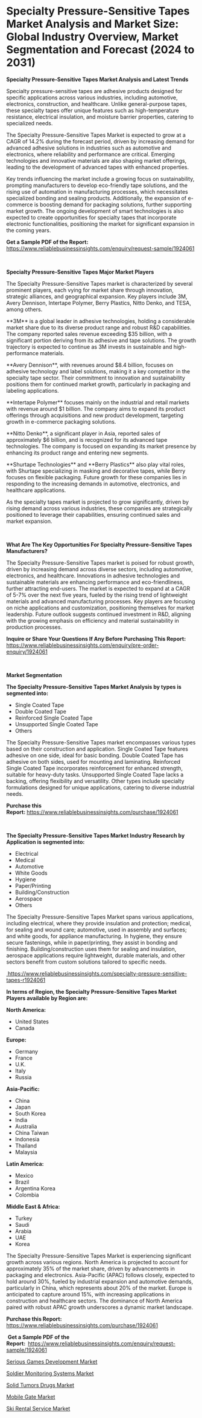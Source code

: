 <p><h1>Specialty Pressure-Sensitive Tapes Market Analysis and Market Size: Global Industry Overview, Market Segmentation and Forecast (2024 to 2031)</h1></p><p><strong>Specialty Pressure-Sensitive Tapes Market Analysis and Latest Trends</strong></p>
<p><p>Specialty pressure-sensitive tapes are adhesive products designed for specific applications across various industries, including automotive, electronics, construction, and healthcare. Unlike general-purpose tapes, these specialty tapes offer unique features such as high-temperature resistance, electrical insulation, and moisture barrier properties, catering to specialized needs.</p><p>The Specialty Pressure-Sensitive Tapes Market is expected to grow at a CAGR of 14.2% during the forecast period, driven by increasing demand for advanced adhesive solutions in industries such as automotive and electronics, where reliability and performance are critical. Emerging technologies and innovative materials are also shaping market offerings, leading to the development of advanced tapes with enhanced properties. </p><p>Key trends influencing the market include a growing focus on sustainability, prompting manufacturers to develop eco-friendly tape solutions, and the rising use of automation in manufacturing processes, which necessitates specialized bonding and sealing products. Additionally, the expansion of e-commerce is boosting demand for packaging solutions, further supporting market growth. The ongoing development of smart technologies is also expected to create opportunities for specialty tapes that incorporate electronic functionalities, positioning the market for significant expansion in the coming years.</p></p>
<p><strong>Get a Sample PDF of the Report:&nbsp;</strong> <a href="https://www.reliablebusinessinsights.com/enquiry/request-sample/1924061?utm_campaign=118&utm_medium=2&utm_source=Github&utm_content=ia&utm_term=24102024&utm_id=specialty-pressure-sensitive-tapes">https://www.reliablebusinessinsights.com/enquiry/request-sample/1924061</a></p>
<p>&nbsp;</p>
<p><strong>Specialty Pressure-Sensitive Tapes Major Market Players</strong></p>
<p><p>The Specialty Pressure-Sensitive Tapes market is characterized by several prominent players, each vying for market share through innovation, strategic alliances, and geographical expansion. Key players include 3M, Avery Dennison, Intertape Polymer, Berry Plastics, Nitto Denko, and TESA, among others.</p><p>**3M** is a global leader in adhesive technologies, holding a considerable market share due to its diverse product range and robust R&D capabilities. The company reported sales revenue exceeding $35 billion, with a significant portion deriving from its adhesive and tape solutions. The growth trajectory is expected to continue as 3M invests in sustainable and high-performance materials.</p><p>**Avery Dennison**, with revenues around $8.4 billion, focuses on adhesive technology and label solutions, making it a key competitor in the specialty tape sector. Their commitment to innovation and sustainability positions them for continued market growth, particularly in packaging and labeling applications.</p><p>**Intertape Polymer** focuses mainly on the industrial and retail markets with revenue around $1 billion. The company aims to expand its product offerings through acquisitions and new product development, targeting growth in e-commerce packaging solutions.</p><p>**Nitto Denko**, a significant player in Asia, reported sales of approximately $6 billion, and is recognized for its advanced tape technologies. The company is focused on expanding its market presence by enhancing its product range and entering new segments.</p><p>**Shurtape Technologies** and **Berry Plastics** also play vital roles, with Shurtape specializing in masking and decorative tapes, while Berry focuses on flexible packaging. Future growth for these companies lies in responding to the increasing demands in automotive, electronics, and healthcare applications.</p><p>As the specialty tapes market is projected to grow significantly, driven by rising demand across various industries, these companies are strategically positioned to leverage their capabilities, ensuring continued sales and market expansion.</p></p>
<p>&nbsp;</p>
<p><strong>What Are The Key Opportunities For Specialty Pressure-Sensitive Tapes Manufacturers?</strong></p>
<p><p>The Specialty Pressure-Sensitive Tapes market is poised for robust growth, driven by increasing demand across diverse sectors, including automotive, electronics, and healthcare. Innovations in adhesive technologies and sustainable materials are enhancing performance and eco-friendliness, further attracting end-users. The market is expected to expand at a CAGR of 5-7% over the next five years, fueled by the rising trend of lightweight materials and advanced manufacturing processes. Key players are focusing on niche applications and customization, positioning themselves for market leadership. Future outlook suggests continued investment in R&D, aligning with the growing emphasis on efficiency and material sustainability in production processes.</p></p>
<p><strong>Inquire or Share Your Questions If Any Before Purchasing This Report:</strong> <a href="https://www.reliablebusinessinsights.com/enquiry/pre-order-enquiry/1924061?utm_campaign=118&utm_medium=2&utm_source=Github&utm_content=ia&utm_term=24102024&utm_id=specialty-pressure-sensitive-tapes">https://www.reliablebusinessinsights.com/enquiry/pre-order-enquiry/1924061</a></p>
<p>&nbsp;</p>
<p><strong>Market Segmentation</strong></p>
<p><strong>The Specialty Pressure-Sensitive Tapes Market Analysis by types is segmented into:</strong></p>
<p><ul><li>Single Coated Tape</li><li>Double Coated Tape</li><li>Reinforced Single Coated Tape</li><li>Unsupported Single Coated Tape</li><li>Others</li></ul></p>
<p><p>The Specialty Pressure-Sensitive Tapes market encompasses various types based on their construction and application. Single Coated Tape features adhesive on one side, ideal for basic bonding. Double Coated Tape has adhesive on both sides, used for mounting and laminating. Reinforced Single Coated Tape incorporates reinforcement for enhanced strength, suitable for heavy-duty tasks. Unsupported Single Coated Tape lacks a backing, offering flexibility and versatility. Other types include specialty formulations designed for unique applications, catering to diverse industrial needs.</p></p>
<p><strong>Purchase this Report:&nbsp;</strong><a href="https://www.reliablebusinessinsights.com/purchase/1924061?utm_campaign=118&utm_medium=2&utm_source=Github&utm_content=ia&utm_term=24102024&utm_id=specialty-pressure-sensitive-tapes">https://www.reliablebusinessinsights.com/purchase/1924061</a></p>
<p>&nbsp;</p>
<p><strong>The Specialty Pressure-Sensitive Tapes Market Industry Research by Application is segmented into:</strong></p>
<p><ul><li>Electrical</li><li>Medical</li><li>Automotive</li><li>White Goods</li><li>Hygiene</li><li>Paper/Printing</li><li>Building/Construction</li><li>Aerospace</li><li>Others</li></ul></p>
<p><p>The Specialty Pressure-Sensitive Tapes Market spans various applications, including electrical, where they provide insulation and protection; medical, for sealing and wound care; automotive, used in assembly and surfaces; and white goods, for appliance manufacturing. In hygiene, they ensure secure fastenings, while in paper/printing, they assist in bonding and finishing. Building/construction uses them for sealing and insulation, aerospace applications require lightweight, durable materials, and other sectors benefit from custom solutions tailored to specific needs.</p></p>
<p><a href="https://www.reliablebusinessinsights.com/specialty-pressure-sensitive-tapes-r1924061?utm_campaign=118&utm_medium=2&utm_source=Github&utm_content=ia&utm_term=24102024&utm_id=specialty-pressure-sensitive-tapes">&nbsp;https://www.reliablebusinessinsights.com/specialty-pressure-sensitive-tapes-r1924061</a></p>
<p><strong>In terms of Region, the Specialty Pressure-Sensitive Tapes Market Players available by Region are:</strong></p>
<p>
    <p> <strong> North America: </strong>
        <ul>
            <li>United States</li>
            <li>Canada</li>
        </ul>
        </p> 
    <p> <strong> Europe: </strong>
        <ul>
            <li>Germany</li>
            <li>France</li>
            <li>U.K.</li>
            <li>Italy</li>
            <li>Russia</li>
        </ul>
        </p> 
    <p> <strong> Asia-Pacific: </strong>
        <ul>
            <li>China</li>
            <li>Japan</li>
            <li>South Korea</li>
            <li>India</li>
            <li>Australia</li>
            <li>China Taiwan</li>
            <li>Indonesia</li>
            <li>Thailand</li>
            <li>Malaysia</li>
        </ul>
        </p> 
    <p> <strong> Latin America: </strong>
        <ul>
            <li>Mexico</li>
            <li>Brazil</li>
            <li>Argentina Korea</li>
            <li>Colombia</li>
        </ul>
        </p> 
    <p> <strong> Middle East & Africa: </strong>
        <ul>
            <li>Turkey</li>
            <li>Saudi</li>
            <li>Arabia</li>
            <li>UAE</li>
            <li>Korea</li>
        </ul>
    </p>
    </p>
<p><p>The Specialty Pressure-Sensitive Tapes Market is experiencing significant growth across various regions. North America is projected to account for approximately 35% of the market share, driven by advancements in packaging and electronics. Asia-Pacific (APAC) follows closely, expected to hold around 30%, fueled by industrial expansion and automotive demands, particularly in China, which represents about 20% of the market. Europe is anticipated to capture around 15%, with increasing applications in construction and healthcare sectors. The dominance of North America paired with robust APAC growth underscores a dynamic market landscape.</p></p>
<p><strong>Purchase this Report: </strong><a href="https://www.reliablebusinessinsights.com/purchase/1924061?utm_campaign=118&utm_medium=2&utm_source=Github&utm_content=ia&utm_term=24102024&utm_id=specialty-pressure-sensitive-tapes">https://www.reliablebusinessinsights.com/purchase/1924061</a></p>
<p>&nbsp;<strong>Get a Sample PDF of the Report:&nbsp;&nbsp;</strong><a href="https://www.reliablebusinessinsights.com/enquiry/request-sample/1924061?utm_campaign=118&utm_medium=2&utm_source=Github&utm_content=ia&utm_term=24102024&utm_id=specialty-pressure-sensitive-tapes">https://www.reliablebusinessinsights.com/enquiry/request-sample/1924061</a></p>
<p><strong></strong></p>
<p><p><a href="https://www.linkedin.com/pulse/serious-games-development-market2024-2031-industry-insights-pnnpe?utm_campaign=118&utm_medium=2&utm_source=Github&utm_content=ia&utm_term=24102024&utm_id=specialty-pressure-sensitive-tapes">Serious Games Development Market</a></p><p><a href="https://github.com/dowsegmspivadlk/Market-Research-Report-List-1/blob/main/soldier-monitoring-systems-market.md?utm_campaign=118&utm_medium=2&utm_source=Github&utm_content=ia&utm_term=24102024&utm_id=specialty-pressure-sensitive-tapes">Soldier Monitoring Systems Market</a></p><p><a href="https://github.com/fosters9adames/Market-Research-Report-List-1/blob/main/solid-tumors-drugs-market.md?utm_campaign=118&utm_medium=2&utm_source=Github&utm_content=ia&utm_term=24102024&utm_id=specialty-pressure-sensitive-tapes">Solid Tumors Drugs Market</a></p><p><a href="https://issuu.com/reportprime-2/docs/mobile-gate-market-size-2030.pptx_85373643dde700?utm_campaign=118&utm_medium=2&utm_source=Github&utm_content=ia&utm_term=24102024&utm_id=specialty-pressure-sensitive-tapes">Mobile Gate Market</a></p><p><a href="https://www.linkedin.com/pulse/booming-ski-rental-service-market-sector-analysis-growth-bph0f?utm_campaign=118&utm_medium=2&utm_source=Github&utm_content=ia&utm_term=24102024&utm_id=specialty-pressure-sensitive-tapes">Ski Rental Service Market</a></p></p>